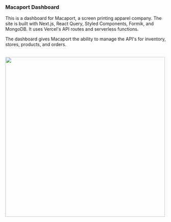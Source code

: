 ### Macaport Dashboard

This is a dashboard for Macaport, a screen printing apparel company. The site is built with Next.js, React Query, Styled Components, Formik, and MongoDB. It uses Vercel's API routes and serverless functions.

The dashboard gives Macaport the ability to manage the API's for inventory, stores, products, and orders.

<br />
<img src="https://res.cloudinary.com/dra3wumrv/image/upload/v1645120064/portfolio-examples/macaport-dashboard.jpg" width="500">
